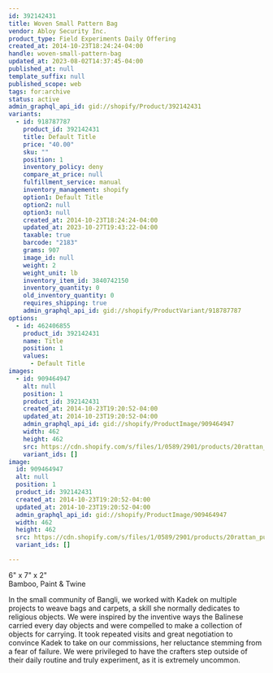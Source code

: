 ```yaml
---
id: 392142431
title: Woven Small Pattern Bag
vendor: Abloy Security Inc.
product_type: Field Experiments Daily Offering
created_at: 2014-10-23T18:24:24-04:00
handle: woven-small-pattern-bag
updated_at: 2023-08-02T14:37:45-04:00
published_at: null
template_suffix: null
published_scope: web
tags: for:archive
status: active
admin_graphql_api_id: gid://shopify/Product/392142431
variants:
  - id: 918787787
    product_id: 392142431
    title: Default Title
    price: "40.00"
    sku: ""
    position: 1
    inventory_policy: deny
    compare_at_price: null
    fulfillment_service: manual
    inventory_management: shopify
    option1: Default Title
    option2: null
    option3: null
    created_at: 2014-10-23T18:24:24-04:00
    updated_at: 2023-10-27T19:43:22-04:00
    taxable: true
    barcode: "2183"
    grams: 907
    image_id: null
    weight: 2
    weight_unit: lb
    inventory_item_id: 3840742150
    inventory_quantity: 0
    old_inventory_quantity: 0
    requires_shipping: true
    admin_graphql_api_id: gid://shopify/ProductVariant/918787787
options:
  - id: 462406855
    product_id: 392142431
    name: Title
    position: 1
    values:
      - Default Title
images:
  - id: 909464947
    alt: null
    position: 1
    product_id: 392142431
    created_at: 2014-10-23T19:20:52-04:00
    updated_at: 2014-10-23T19:20:52-04:00
    admin_graphql_api_id: gid://shopify/ProductImage/909464947
    width: 462
    height: 462
    src: https://cdn.shopify.com/s/files/1/0589/2901/products/20rattan_purse_web_42104195-3477-43d6-ba88-1af3fa43b04d.jpeg?v=1414106452
    variant_ids: []
image:
  id: 909464947
  alt: null
  position: 1
  product_id: 392142431
  created_at: 2014-10-23T19:20:52-04:00
  updated_at: 2014-10-23T19:20:52-04:00
  admin_graphql_api_id: gid://shopify/ProductImage/909464947
  width: 462
  height: 462
  src: https://cdn.shopify.com/s/files/1/0589/2901/products/20rattan_purse_web_42104195-3477-43d6-ba88-1af3fa43b04d.jpeg?v=1414106452
  variant_ids: []

---
```


6" x 7" x 2"  
Bamboo, Paint & Twine

<!-- td {border: 1px solid #ccc;}br {mso-data-placement:same-cell;} -->

In the small community of Bangli, we worked with Kadek on multiple projects to weave bags and carpets, a skill she normally dedicates to religious objects. We were inspired by the inventive ways the Balinese carried every day objects and were compelled to make a collection of objects for carrying. It took repeated visits and great negotiation to convince Kadek to take on our commissions, her reluctance stemming from a fear of failure. We were privileged to have the crafters step outside of their daily routine and truly experiment, as it is extremely uncommon.